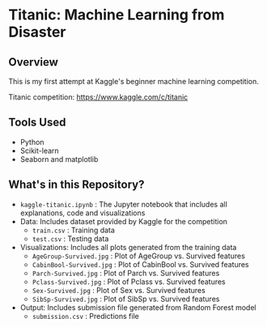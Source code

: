 # Titanic: Machine Learning from Disaster

## Overview
This is my first attempt at Kaggle's beginner machine learning competition.

Titanic competition: https://www.kaggle.com/c/titanic

## Tools Used
* Python
* Scikit-learn
* Seaborn and matplotlib

## What's in this Repository?
* `kaggle-titanic.ipynb` : The Jupyter notebook that includes all explanations, code and visualizations
* Data: Includes dataset provided by Kaggle for the competition
    * `train.csv` : Training data
    * `test.csv` : Testing data
* Visualizations: Includes all plots generated from the training data
   * `AgeGroup-Survived.jpg` : Plot of AgeGroup vs. Survived features
   * `CabinBool-Survived.jpg` : Plot of CabinBool vs. Survived features
   * `Parch-Survived.jpg` : Plot of Parch vs. Survived features
   * `Pclass-Survived.jpg` : Plot of Pclass vs. Survived features
   * `Sex-Survived.jpg` : Plot of Sex vs. Survived features
   * `SibSp-Survived.jpg` : Plot of SibSp vs. Survived features
* Output: Includes submission file generated from Random Forest model
   * `submission.csv` : Predictions file
